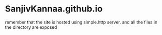 # SanjivKannaa.github.io
remember that the site is hosted using simple.http server. and all the files in the directory are exposed